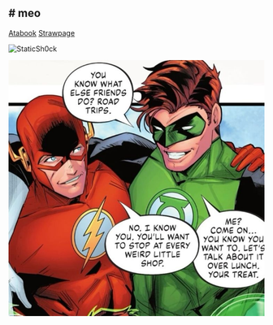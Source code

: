 ## # meo
[Atabook](https://angelcake.atabook.org/)   [Strawpage](https://ang3lcake.straw.page)


![StaticSh0ck
](https://komarev.com/ghpvc/?username=your-github-username&color=brightgreen)

![image_alt](https://github.com/StaticSh0ck/StaticSh0ck/blob/d1268c9e77cc3c6447c012d9cc4a2e234f88f5b4/97602c8032d6f4e57c4cb9797dde21ce.jpg)

<!--](https://github.com/StaticSh0ck/StaticSh0ck/blob/main/97602c8032d6f4e57c4cb9797dde21ce.jpg?raw=true)

